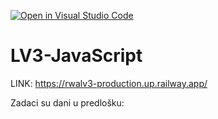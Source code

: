 [![Open in Visual Studio Code](https://classroom.github.com/assets/open-in-vscode-2e0aaae1b6195c2367325f4f02e2d04e9abb55f0b24a779b69b11b9e10269abc.svg)](https://classroom.github.com/online_ide?assignment_repo_id=19453827&assignment_repo_type=AssignmentRepo)
# LV3-JavaScript

LINK:
https://rwalv3-production.up.railway.app/

Zadaci su dani u predlošku:
